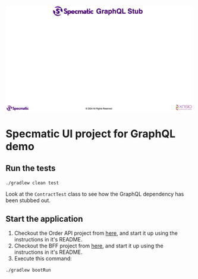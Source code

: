 ![Diagram](./GraphQLStubbing.gif)

# Specmatic UI project for GraphQL demo

## Run the tests

```shell
./gradlew clean test
```

Look at the `ContractTest` class to see how the GraphQL dependency has been stubbed out.

## Start the application

1. Checkout the Order API project from [here](https://github.com/znsio/specmatic-order-api-java), and start it up using the instructions in it's README. 
2. Checkout the BFF project from [here](https://github.com/znsio/specmatic-order-bff-graphql-java), and start it up using the instructions in it's README.
3. Execute this command:

```shell
./gradlew bootRun
```
